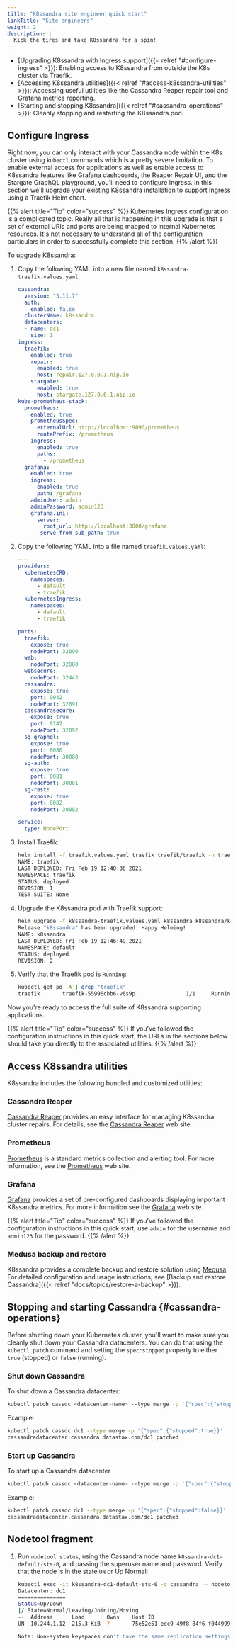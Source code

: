 ```yaml
---
title: "K8ssandra site engineer quick start"
linkTitle: "Site engineers"
weight: 2
description: |
  Kick the tires and take K8ssandra for a spin!
---
```


* [Upgrading K8ssandra with Ingress support]({{< relref "#configure-ingress" >}}): Enabling access to K8ssandra from outside the K8s cluster via Traefik.
* [Accessing K8ssandra utilities]({{< relref "#access-k8ssandra-utilities" >}}): Accessing useful utilities like the Cassandra Reaper repair tool and Grafana metrics reporting.
* [Starting and stopping K8ssandra]({{< relref "#cassandra-operations" >}}): Cleanly stopping and restarting the K8ssandra pod.

## Configure Ingress

Right now, you can only interact with your Cassandra node within the K8s cluster using `kubectl` commands which is a pretty severe limitation. To enable external access for applications as well as enable access to K8ssandra features like Grafana dashboards, the Reaper Repair UI, and the Stargate GraphQL playground, you'll need to configure Ingress. In this section we'll upgrade your existing K8ssandra installation to support Ingress using a Traefik Helm chart.

{{% alert title="Tip" color="success" %}}
Kubernetes Ingress configuration is a complicated topic. Really all that is happening in this upgrade is that a set of external URIs and ports are being mapped to internal Kubernetes resources. It's not necessary to understand all of the configuration particulars in order to successfully complete this section.
{{% /alert %}}

To upgrade K8ssandra:

1. Copy the following YAML into a new file named `k8ssandra-traefik.values.yaml`:

    ```yaml
    cassandra:
      version: "3.11.7"
      auth:
        enabled: false
      clusterName: k8ssandra
      datacenters:
      - name: dc1
        size: 1
    ingress:
      traefik:
        enabled: true
        repair:
          enabled: true
          host: repair.127.0.0.1.nip.io
        stargate:
          enabled: true
          host: stargate.127.0.0.1.nip.io
    kube-prometheus-stack:
      prometheus:
        enabled: true
        prometheusSpec:
          externalUrl: http://localhost:9090/prometheus
          routePrefix: /prometheus
        ingress:
          enabled: true
          paths:
            - /prometheus
      grafana:
        enabled: true
        ingress:
          enabled: true
          path: /grafana
        adminUser: admin
        adminPassword: admin123
        grafana.ini:
          server:
            root_url: http://localhost:3000/grafana
           serve_from_sub_path: true
    ```

1. Copy the following YAML into a file named `traefik.values.yaml`:

    ```yaml
    ---
    providers:
      kubernetesCRD:
        namespaces:
          - default
          - traefik
      kubernetesIngress:
        namespaces:
          - default
          - traefik

    ports:
      traefik:
        expose: true
        nodePort: 32090
      web:
        nodePort: 32080
      websecure:
        nodePort: 32443
      cassandra:
        expose: true
        port: 9042
        nodePort: 32091
      cassandrasecure:
        expose: true
        port: 9142
        nodePort: 32092
      sg-graphql:
        expose: true
        port: 8080
        nodePort: 30080
      sg-auth:
        expose: true
        port: 8081
        nodePort: 30081
      sg-rest:
        expose: true
        port: 8082
        nodePort: 30082

    service:
      type: NodePort
    ```

1. Install Traefik:

    ```bash
    helm install -f traefik.values.yaml traefik traefik/traefik -n traefik --create-namespace
    NAME: traefik
    LAST DEPLOYED: Fri Feb 19 12:40:36 2021
    NAMESPACE: traefik
    STATUS: deployed
    REVISION: 1
    TEST SUITE: None
    ```

1. Upgrade the K8ssandra pod with Traefik support:

    ```bash
    helm upgrade -f k8ssandra-traefik.values.yaml k8ssandra k8ssandra/k8ssandra
    Release "k8ssandra" has been upgraded. Happy Helming!
    NAME: k8ssandra
    LAST DEPLOYED: Fri Feb 19 12:46:49 2021
    NAMESPACE: default
    STATUS: deployed
    REVISION: 2
    ```

1. Verify that the Traefik pod is `Running`:

    ```bash
    kubectl get po -A | grep "traefik"
    traefik       traefik-55996cbb6-v6s9p                1/1     Running     0          13m
    ```

Now you're ready to access the full suite of K8ssandra supporting applications.

{{% alert title="Tip" color="success" %}}
If you've followed the configuration instructions in this quick start, the URLs in the sections below should take you directly to the associated utilities.
{{% /alert %}}

## Access K8ssandra utilities

K8ssandra includes the following bundled and customized utilities:

### Cassandra Reaper

[Cassandra Reaper](<"http://repair.127.0.0.1.nip.io:8080/webui">) provides an easy interface for managing K8ssandra cluster repairs. For details, see the [Cassandra Reaper](http://cassandra-reaper.io/) web site.

### Prometheus

[Prometheus](http://127.0.0.1.nip.io:8080/prometheus/) is a standard metrics collection and alerting tool. For more information, see the [Prometheus](https://prometheus.io/) web site.

### Grafana

[Grafana](http://127.0.0.1.nip.io:8080/grafana/login) provides a set of pre-configured dashboards displaying important K8ssandra metrics. For more information see the [Grafana](https://grafana.com/) web site.

{{% alert title="Tip" color="success" %}}
If you've followed the configuration instructions in this quick start, use `admin` for the username and `admin123` for the password.
{{% /alert %}}

### Medusa backup and restore

K8ssandra provides a complete backup and restore solution using [Medusa](https://github.com/thelastpickle/cassandra-medusa). For detailed configuration and usage instructions, see [Backup and restore Cassandra]({{< relref "docs/topics/restore-a-backup" >}}).

## Stopping and starting Cassandra {#cassandra-operations}

Before shutting down your Kubernetes cluster, you'll want to make sure you cleanly shut down your Cassandra datacenters. You can do that using the `kubectl patch` command and setting the `spec:stopped` property to either `true` (stopped) or `false` (running).

### Shut down Cassandra

To shut down a Cassandra datacenter:

```bash
kubectl patch cassdc <datacenter-name> --type merge -p '{"spec":{"stopped":true}}'
```

Example:

```bash
kubectl patch cassdc dc1 --type merge -p '{"spec":{"stopped":true}}'
cassandradatacenter.cassandra.datastax.com/dc1 patched
```

### Start up Cassandra

To start up a Cassandra datacenter

```bash
kubectl patch cassdc <datacenter-name> --type merge -p '{"spec":{"stopped":false}}'
```

Example:

```bash
kubectl patch cassdc dc1 --type merge -p '{"spec":{"stopped":false}}'
cassandradatacenter.cassandra.datastax.com/dc1 patched
```

## Nodetool fragment

1. Run `nodetool status`, using the Cassandra node name `k8ssandra-dc1-default-sts-0`, and passing the superuser name and password. Verify that the node is in the state `UN` or Up Normal:

    ```bash
    kubectl exec -it k8ssandra-dc1-default-sts-0 -c cassandra -- nodetool -u k8ssandra-superuser -pw 6WH3pp8scIOvyJqGc0m_Ubb-Ft07lmKkYb3Ye_hXpc6TiscaQtwcuA status
    Datacenter: dc1
    ===============
    Status=Up/Down
    |/ State=Normal/Leaving/Joining/Moving
    --  Address      Load       Owns    Host ID                               Token                                    Rack
    UN  10.244.1.12  215.3 KiB  ?       75e52e51-edc9-49f8-84f6-f044999ac130  -1080085985719557225                     default

    Note: Non-system keyspaces don't have the same replication settings, effective ownership information is meaningless
    ```
